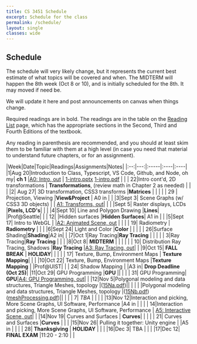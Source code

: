 ```yaml
---
title: CS 3451 Schedule
excerpt: Schedule for the class
permalink: /schedule/
layout: single
classes: wide
---
```


## Schedule

The schedule will very likely change, but it represents the current best estimate of what topics will be covered and when.  The MIDTERM will happen the 8th week (Oct 8 or 10), and is initially scheduled for the 8th.  It may moved if need be. 

We will update it here and post announcements on canvas when things change.

Required readings are in bold. The readings are in the table on the [Reading List](/readings/) page, which has the appropriate sections in the Second, Third and Fourth Editions of the textbook.

Any reading in parenthesis are recommended, and you should at least skim them to be familiar with them at a high level (in case you need that material to understand future chapters, or for an assignment).

|Week|Date|Topic|Readings|Assignments|Notes|
|:--:|---:|:-----|:----|:----|
|1|Aug 20|Introduction to Class, Typescript, VS Code, Github, and Node, oh my| **ch 1** |[A0: Intro, out](https://cs3451.github.io/f19-a0) | [1-intro.pptx](files/1-intro.pptx) [1-intro.pdf](files/1-intro.pdf) |
| | 22|Intro cont'd, 2D transformations | **Transformations**, (review math in Chapter 2 as needed) |  | |
|2| Aug 27| 3D transformation, CSS3 transforms  |**Matrices**  |  | |
| | 29 | Projection, Viewing |**View&Project** | A0 in | |
|3|Sept 3| Scene Graphs (w/ CSS3 3D objects) | | [A1: Transforms, out](https://cs3451.github.io/f19-a1)| |
| |Sept 5| Raster displays, LCDs |**Pixels, LCD's**|  | |
|4|Sept 10| Line and Polygon Drawing  |**Lines**|  |Prof@Seattle|
| | 12| |Hidden surfaces |**Hidden Surfaces**| A1 in | |
|5|Sept 17| Intro to WebGL | |[A2: Animated Scene, out](https://cs3451.github.io/f19-a2) | |
| | 19| Radiometry | **Radiometry** | | |
|6|Sept 24| Light and Color |**Color** | | |
| | 26|Surface Shading|**Shading**|A2 in| |
|7|Oct 1|Ray Tracing|**Ray Tracing** | | |
| |  3|Ray Tracing|**Ray Tracing** | | |
|8|Oct 8|  **MIDTERM** | | | |
| | 10| Distribution Ray Tracing, Shadows |**Ray Tracing** |[A3: Ray Tracing, out](https://cs3451.github.io/f19-a3)| |
|9|Oct 15| **FALL BREAK** | **HOLIDAY**|  | |
| | 17| Texture, Bump, Environment Maps | **Texture Mapping**| | |
|10|Oct 22| Texture, Bump, Environment Maps |**Texture Mapping** | |Prof@UIST|
| | 24| Shadow Mapping | |A3 in| **Drop Deadline (Oct 25)**|
|11|Oct 29| GPU Programming |**GPU** || |
| | 31| GPU Programming| **GPU**|[A4: GPU Programming, out](tps://cs3451.github.io/f19-a4)| | 
|12|Nov 5|Polygonal modeling and data structures, Triangle Meshes, topology |([15Na.pdf](files/15Na.pdf))|| |
| |  |Polygonal modeling and data structures, Triangle Meshes, topology |([15Nb.pdf](files/15Nb.pdf)) ([meshProcessing.pdf](files/meshProcessing.ppt.pdf))|| |
| | 7|  _TBA_ |  | | |
|13|Nov 12|Interaction and picking, More Scene Graphs, UI Software, Performance |A4 in | |
| | 14|Interaction and picking, More Scene Graphs, UI Software, Performance | [A5: Interactive Scene, out](tps://cs3451.github.io/f19-a5)| |
|14|Nov 19| Curves and Surfaces | **Curves**| | |
| | 21| Curves and Surfaces |**Curves** | | |
|15|Nov 26| Pulling it together: Unity engine | |A5 in | |
| | 28| **Thanksgiving** | **HOLIDAY** | | |
|16|Dec 3| TBA | | |
|17|Dec 12| **FINAL EXAM** |11:20 - 2:10 | |


